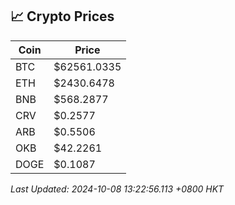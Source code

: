 ## 📈 Crypto Prices

| Coin | Price |
| ---- | ----- |
| BTC | $62561.0335 |
| ETH | $2430.6478 |
| BNB | $568.2877 |
| CRV | $0.2577 |
| ARB | $0.5506 |
| OKB | $42.2261 |
| DOGE | $0.1087 |

_Last Updated: 2024-10-08 13:22:56.113 +0800 HKT_
